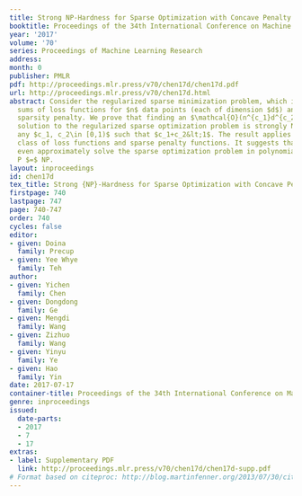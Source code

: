 ```yaml
---
title: Strong NP-Hardness for Sparse Optimization with Concave Penalty Functions
booktitle: Proceedings of the 34th International Conference on Machine Learning
year: '2017'
volume: '70'
series: Proceedings of Machine Learning Research
address: 
month: 0
publisher: PMLR
pdf: http://proceedings.mlr.press/v70/chen17d/chen17d.pdf
url: http://proceedings.mlr.press/v70/chen17d.html
abstract: Consider the regularized sparse minimization problem, which involves empirical
  sums of loss functions for $n$ data points (each of dimension $d$) and a nonconvex
  sparsity penalty. We prove that finding an $\mathcal{O}(n^{c_1}d^{c_2})$-optimal
  solution to the regularized sparse optimization problem is strongly NP-hard for
  any $c_1, c_2\in [0,1)$ such that $c_1+c_2&lt;1$. The result applies to a broad
  class of loss functions and sparse penalty functions. It suggests that one cannot
  even approximately solve the sparse optimization problem in polynomial time, unless
  P $=$ NP.
layout: inproceedings
id: chen17d
tex_title: Strong {NP}-Hardness for Sparse Optimization with Concave Penalty Functions
firstpage: 740
lastpage: 747
page: 740-747
order: 740
cycles: false
editor:
- given: Doina
  family: Precup
- given: Yee Whye
  family: Teh
author:
- given: Yichen
  family: Chen
- given: Dongdong
  family: Ge
- given: Mengdi
  family: Wang
- given: Zizhuo
  family: Wang
- given: Yinyu
  family: Ye
- given: Hao
  family: Yin
date: 2017-07-17
container-title: Proceedings of the 34th International Conference on Machine Learning
genre: inproceedings
issued:
  date-parts:
  - 2017
  - 7
  - 17
extras:
- label: Supplementary PDF
  link: http://proceedings.mlr.press/v70/chen17d/chen17d-supp.pdf
# Format based on citeproc: http://blog.martinfenner.org/2013/07/30/citeproc-yaml-for-bibliographies/
---
```

